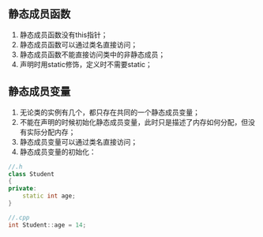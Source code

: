 ## 静态成员函数

1. 静态成员函数没有this指针；
2. 静态成员函数可以通过类名直接访问；
3. 静态成员函数不能直接访问类中的非静态成员；
4. 声明时用static修饰，定义时不需要static；

## 静态成员变量

1. 无论类的实例有几个，都只存在共同的一个静态成员变量；
2. 不能在声明的时候初始化静态成员变量，此时只是描述了内存如何分配，但没有实际分配内存；
3. 静态成员变量可以通过类名直接访问；
4. 静态成员变量的初始化：
```c++
//.h
class Student
{
private:
	static int age;
}

//.cpp
int Student::age = 14;
```
